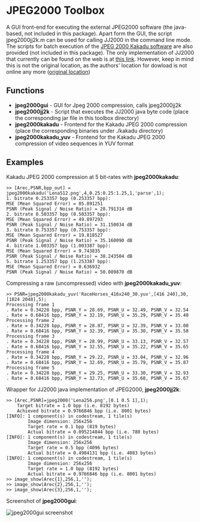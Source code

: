 JPEG2000 Toolbox
================

A GUI front-end for executing the external JPEG2000 software (the java-based, not included in this package). Apart form the GUI, the script jpeg2000jj2k.m can be used for calling JJ2000 in the command line mode. The scripts for batch execution of the [JPEG 2000 Kakadu software](http://www.kakadusoftware.com/) are also provided (not included in this package). The only implementation of JJ2000 that currently can be found on the web is at [this link](http://anabuilder.free.fr/jj2000-5.1.jar). However, keep in mind this is not the original location, as the authors' location for dowload is not online any more ([original location](http://jj2000.epfl.ch/jj_download/index.html))

Functions
---------

 - **jpeg2000gui** - GUI for Jpeg 2000 compression, calls jpeg2000jj2k
 - **jpeg2000jj2k** - Script that executes the JJ2000 java byte code (place the corresponding jar file in this toolbox directory)
 - **jpeg2000kakadu** - Frontend for the Kakadu JPEG 2000 compression (place the corresponding binaries under ./kakadu directory)
 - **jpeg2000kakadu_yuv** - Frontend for the Kakadu JPEG 2000 compression of video sequences in YUV format 
 
Examples
--------
Kakadu JPEG 2000 compression at 5 bit-rates with **jpeg2000kakadu**:

    >> [Arec,PSNR,bpp_out] = jpeg2000kakadu('Lena512.png',4,0.25:0.25:1.25,1,'parse',1);
    1. bitrate 0.253357 bpp (0.253357 bpp):
    MSE (Mean Squared Error) = 85.891251
    PSNR (Peak Signal / Noise Ratio) = 28.791314 dB
    2. bitrate 0.503357 bpp (0.503357 bpp):
    MSE (Mean Squared Error) = 49.897293
    PSNR (Peak Signal / Noise Ratio) = 31.150034 dB
    3. bitrate 0.753357 bpp (0.753357 bpp):
    MSE (Mean Squared Error) = 19.818527
    PSNR (Peak Signal / Noise Ratio) = 35.160090 dB
    4. bitrate 1.003357 bpp (1.003387 bpp):
    MSE (Mean Squared Error) = 9.743835
    PSNR (Peak Signal / Noise Ratio) = 38.243504 dB
    5. bitrate 1.253357 bpp (1.253387 bpp):
    MSE (Mean Squared Error) = 0.636932
    PSNR (Peak Signal / Noise Ratio) = 50.089870 dB
  
Compressing a raw (uncompressed) video with **jpeg2000kakadu\_yuv**:
  
    >> PSNR=jpeg2000kakadu_yuv('RaceHorses_416x240_30.yuv',[416 240],30,[1024 2048],5);
    Processing frame 1
    . Rate = 0.34228 bpp, PSNR_Y = 28.69, PSNR_U = 32.49, PSNR_V = 32.54
    . Rate = 0.68416 bpp, PSNR_Y = 32.19, PSNR_U = 35.29, PSNR_V = 35.40
    Processing frame 2
    . Rate = 0.34228 bpp, PSNR_Y = 28.87, PSNR_U = 32.39, PSNR_V = 33.00
    . Rate = 0.68416 bpp, PSNR_Y = 32.39, PSNR_U = 35.30, PSNR_V = 35.58
    Processing frame 3
    . Rate = 0.34228 bpp, PSNR_Y = 28.99, PSNR_U = 33.13, PSNR_V = 32.57
    . Rate = 0.68416 bpp, PSNR_Y = 32.55, PSNR_U = 35.22, PSNR_V = 35.65
    Processing frame 4
    . Rate = 0.34228 bpp, PSNR_Y = 29.22, PSNR_U = 33.04, PSNR_V = 32.96
    . Rate = 0.68416 bpp, PSNR_Y = 32.69, PSNR_U = 35.79, PSNR_V = 35.87
    Processing frame 5
    . Rate = 0.34228 bpp, PSNR_Y = 29.25, PSNR_U = 33.30, PSNR_V = 32.93
    . Rate = 0.68416 bpp, PSNR_Y = 32.73, PSNR_U = 35.68, PSNR_V = 35.67

Wrapper for JJ2000 java implementation of JPEG2000, **jpeg2000jj2k**:   

    >> [Arec,PSNR]=jpeg2000('Lena256.png',[0.1 0.5 1],1);
        Target bitrate = 1.0 bpp (i.e. 8192 bytes)
        Achieved bitrate = 0.9766846 bpp (i.e. 8001 bytes)
    [INFO]: 1 component(s) in codestream, 1 tile(s)
            Image dimension: 256x256
            Target rate = 0.1 bpp (819 bytes)
            Actual bitrate = 0.095214844 bpp (i.e. 780 bytes)
    [INFO]: 1 component(s) in codestream, 1 tile(s)
            Image dimension: 256x256
            Target rate = 0.5 bpp (4096 bytes)
            Actual bitrate = 0.4984131 bpp (i.e. 4083 bytes)
    [INFO]: 1 component(s) in codestream, 1 tile(s)
            Image dimension: 256x256
            Target rate = 1.0 bpp (8192 bytes)
            Actual bitrate = 0.9766846 bpp (i.e. 8001 bytes)
    >> image_show(Arec{1},256,1,'');
    >> image_show(Arec{2},256,1,'');
    >> image_show(Arec{3},256,1,'');
   
Screenshot of **jpeg2000gui**:

  ![jpeg2000gui screenshot](https://github.com/nsprljan/Matlab/raw/master/Jpeg2000/Jpeg2000gui.png)	  